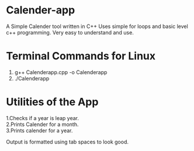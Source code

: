 # Calender-app

A Simple Calender tool written in C++
Uses simple for loops and basic level c++ programming.
Very easy to understand and use.

# Terminal Commands for Linux 

  1.   g++ Calenderapp.cpp -o Calenderapp
  2.   ./Calenderapp


# Utilities of the App

  1.Checks if a year is leap year.<br/>
  2.Prints Calender for a month.  
  3.Prints calender for a year.
  
  
Output is formatted using tab spaces to look good.
